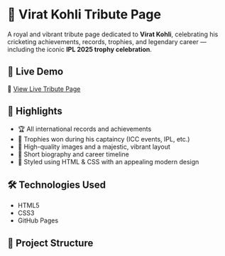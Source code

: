 # 🏏 Virat Kohli Tribute Page

A royal and vibrant tribute page dedicated to **Virat Kohli**, celebrating his cricketing achievements, records, trophies, and legendary career — including the iconic **IPL 2025 trophy celebration**.

## 🚀 Live Demo

🔗 [View Live Tribute Page](https://shekhardegala.github.io/OIBSIP/level2task2/)

## 📸 Highlights

- 🏆 All international records and achievements
- 🥇 Trophies won during his captaincy (ICC events, IPL, etc.)
- 📸 High-quality images and a majestic, vibrant layout
- 📖 Short biography and career timeline
- 🎨 Styled using HTML & CSS with an appealing modern design

## 🛠️ Technologies Used

- HTML5
- CSS3
- GitHub Pages

## 📂 Project Structure

